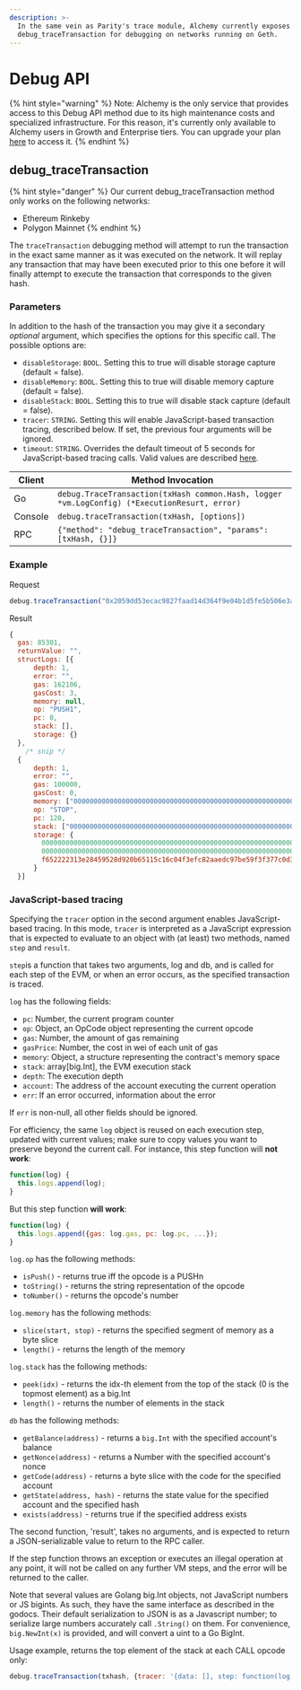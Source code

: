 ```yaml
---
description: >-
  In the same vein as Parity's trace module, Alchemy currently exposes
  debug_traceTransaction for debugging on networks running on Geth.
---
```


# Debug API

{% hint style="warning" %}
Note: Alchemy is the only service that provides access to this Debug API method due to its high maintenance costs and specialized infrastructure. For this reason, it's currently only available to Alchemy users in Growth and Enterprise tiers. You can upgrade your plan [here](https://dashboard.alchemyapi.io/settings/billing) to access it.
{% endhint %}

## debug\_traceTransaction

{% hint style="danger" %}
Our current debug\_traceTransaction method only works on the following networks:

* Ethereum Rinkeby
* Polygon Mainnet
{% endhint %}

The `traceTransaction` debugging method will attempt to run the transaction in the exact same manner as it was executed on the network. It will replay any transaction that may have been executed prior to this one before it will finally attempt to execute the transaction that corresponds to the given hash.

### Parameters

In addition to the hash of the transaction you may give it a secondary _optional_ argument, which specifies the options for this specific call. The possible options are:

* `disableStorage`: `BOOL`. Setting this to true will disable storage capture (default = false).
* `disableMemory`: `BOOL`. Setting this to true will disable memory capture (default = false).
* `disableStack`: `BOOL`. Setting this to true will disable stack capture (default = false).
* `tracer`: `STRING`. Setting this will enable JavaScript-based transaction tracing, described below. If set, the previous four arguments will be ignored.
* `timeout`: `STRING`. Overrides the default timeout of 5 seconds for JavaScript-based tracing calls. Valid values are described [here](https://golang.org/pkg/time/#ParseDuration).

| Client  | Method Invocation                                                                            |
| ------- | -------------------------------------------------------------------------------------------- |
| Go      | `debug.TraceTransaction(txHash common.Hash, logger *vm.LogConfig) (*ExecutionResurt, error)` |
| Console | `debug.traceTransaction(txHash, [options])`                                                  |
| RPC     | `{"method": "debug_traceTransaction", "params": [txHash, {}]}`                               |

### **Example**

Request

```javascript
debug.traceTransaction("0x2059dd53ecac9827faad14d364f9e04b1d5fe5b506e3acc886eff7a6f88a696a")
```

Result

```javascript
{
  gas: 85301,
  returnValue: "",
  structLogs: [{
      depth: 1,
      error: "",
      gas: 162106,
      gasCost: 3,
      memory: null,
      op: "PUSH1",
      pc: 0,
      stack: [],
      storage: {}
  },
    /* snip */
  {
      depth: 1,
      error: "",
      gas: 100000,
      gasCost: 0,
      memory: ["0000000000000000000000000000000000000000000000000000000000000006", "0000000000000000000000000000000000000000000000000000000000000000", "0000000000000000000000000000000000000000000000000000000000000060"],
      op: "STOP",
      pc: 120,
      stack: ["00000000000000000000000000000000000000000000000000000000d67cbec9"],
      storage: {
        0000000000000000000000000000000000000000000000000000000000000004: "8241fa522772837f0d05511f20caa6da1d5a3209000000000000000400000001",
        0000000000000000000000000000000000000000000000000000000000000006: "0000000000000000000000000000000000000000000000000000000000000001",
        f652222313e28459528d920b65115c16c04f3efc82aaedc97be59f3f377c0d3f: "00000000000000000000000002e816afc1b5c0f39852131959d946eb3b07b5ad"
      }
  }]
```

### **JavaScript-based tracing**

Specifying the `tracer` option in the second argument enables JavaScript-based tracing. In this mode, `tracer` is interpreted as a JavaScript expression that is expected to evaluate to an object with (at least) two methods, named `step` and `result`.

`step`is a function that takes two arguments, log and db, and is called for each step of the EVM, or when an error occurs, as the specified transaction is traced.

`log` has the following fields:

* `pc`: Number, the current program counter
* `op`: Object, an OpCode object representing the current opcode
* `gas`: Number, the amount of gas remaining
* `gasPrice`: Number, the cost in wei of each unit of gas
* `memory`: Object, a structure representing the contract's memory space
* `stack`: array\[big.Int], the EVM execution stack
* `depth`: The execution depth
* `account`: The address of the account executing the current operation
* `err`: If an error occurred, information about the error

If `err` is non-null, all other fields should be ignored.

For efficiency, the same `log` object is reused on each execution step, updated with current values; make sure to copy values you want to preserve beyond the current call. For instance, this step function will **not work**:

```javascript
function(log) {
  this.logs.append(log);
}
```

But this step function **will work**:

```javascript
function(log) {
  this.logs.append({gas: log.gas, pc: log.pc, ...});
}
```

`log.op` has the following methods:

* `isPush()` - returns true iff the opcode is a PUSHn
* `toString()` - returns the string representation of the opcode
* `toNumber()` - returns the opcode's number

`log.memory` has the following methods:

* `slice(start, stop)` - returns the specified segment of memory as a byte slice
* `length()` - returns the length of the memory

`log.stack` has the following methods:

* `peek(idx)` - returns the idx-th element from the top of the stack (0 is the topmost element) as a big.Int
* `length()` - returns the number of elements in the stack

`db` has the following methods:

* `getBalance(address)` - returns a `big.Int` with the specified account's balance
* `getNonce(address)` - returns a Number with the specified account's nonce
* `getCode(address)` - returns a byte slice with the code for the specified account
* `getState(address, hash)` - returns the state value for the specified account and the specified hash
* `exists(address)` - returns true if the specified address exists

The second function, 'result', takes no arguments, and is expected to return a JSON-serializable value to return to the RPC caller.

If the step function throws an exception or executes an illegal operation at any point, it will not be called on any further VM steps, and the error will be returned to the caller.

Note that several values are Golang big.Int objects, not JavaScript numbers or JS bigints. As such, they have the same interface as described in the godocs. Their default serialization to JSON is as a Javascript number; to serialize large numbers accurately call `.String()` on them. For convenience, `big.NewInt(x)` is provided, and will convert a uint to a Go BigInt.

Usage example, returns the top element of the stack at each CALL opcode only:

```javascript
debug.traceTransaction(txhash, {tracer: '{data: [], step: function(log) { if(log.op.toString() == "CALL") this.data.push(log.stack.peek(0)); }, result: function() { return this.data; }}'});
```
